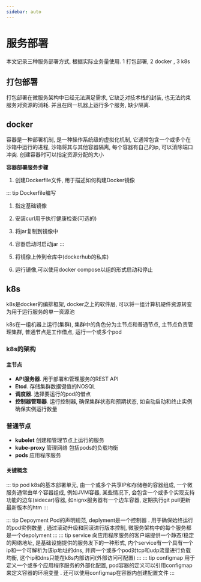 ```yaml
---
sidebar: auto
---
```


# 服务部署

本文记录三种服务部署方式, 根据实际业务量使用. 1 打包部署, 2 docker , 3 k8s

## 打包部署

打包部署在微服务架构中已经无法满足需求, 它缺乏对技术栈的封装, 也无法约束服务对资源的消耗. 并且在同一机器上运行多个服务, 缺少隔离.
## docker

容器是一种部署机制, 是一种操作系统级的虚拟化机制, 它通常包含一个或多个在沙箱中运行的进程, 沙箱将其与其他容器隔离, 每个容器有自己的ip, 可以消除端口冲突. 创建容器时可以指定资源分配的大小

**容器部署服务步骤**
1. 创建Dockerfile文件, 用于描述如何构建Docker镜像

::: tip Dockerfile编写
 1. 指定基础镜像
 2. 安装curl用于执行健康检查(可选的)
 3. 将jar复制到镜像中
 4. 容器启动时启动jar
:::

2. 将镜像上传到仓库中(dockerhub的私库)

3. 运行镜像,可以使用docker compose以组的形式启动和停止

## k8s

k8s是docker的编排框架, docker之上的软件层, 可以将一组计算机硬件资源转变为用于运行服务的单一资源池

k8s在一组机器上运行(集群), 集群中的角色分为主节点和普通节点, 主节点负责管理集群, 普通节点是工作借点, 运行一个或多个pod

### k8s的架构

#### 主节点

- **API服务器**. 用于部署和管理服务的REST API
- **Etcd**. 存储集群数据键值的NOSQL
- **调度器**. 选择要运行的pod的借点
- **控制器管理器**. 运行控制器, 确保集群状态和预期状态, 如自动启动和终止实例确保实例运行数量
### 普通节点

- **kubelet** 创建和管理节点上运行的服务
- **kube-proxy** 管理网络 包括pods的负载均衡
- **pods** 应用程序服务

#### 关键概念

::: tip pod
k8s的基本部署单元, 由一个或多个共享IP和存储卷的容器组成, 一个微服务通常由单个容器组成, 例如JVM容器, 某些情况下, 会包含一个或多个实现支持功能的边车(sidecar)容器, 如nignx服务器有一个边车容器, 定期执行git pull更新最新版本的htm
:::

::: tip Depoyment
Pod的声明规范, deplyment是一个控制器 . 用于确保始终运行的pod实例数量 , 通过滚动升级和回滚进行版本控制, 微服务架构中的每个服务都是一个depolyment
::: 
::: tip service
向应用程序服务的客户端提供一个静态/稳定的网络地址, 是基础设施提供的服务发下的一种形式, 内个service有一个具有一个ip和一个可解析为该ip地址的dns, 并跨一个或多个pod对tcp和udp流量进行负载均衡, 这个ip和dns只能在k8s内部访问(外部访问可配置)
:::
::: tip configmap
用于定义一个或多个应用程序服务的外部化配置, pod容器的定义可以引用configmap来定义容器的环境变量 . 还可以使用configmap在容器内创建配置文件
::: 
